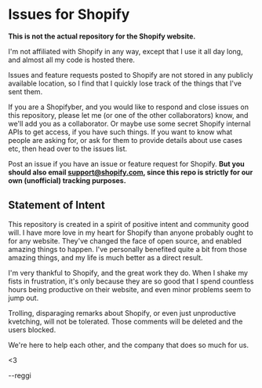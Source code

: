 # Issues for Shopify

**This is not the actual repository for the Shopify website.**

I'm not affiliated with Shopify in any way, except that I use it all
day long, and almost all my code is hosted there.

Issues and feature requests posted to Shopify are not stored in any
publicly available location, so I find that I quickly lose track of
the things that I've sent them.

If you are a Shopifyber, and you would like to respond and close issues
on this repository, please let me (or one of the other collaborators)
know, and we'll add you as a collaborator.  Or maybe use some secret
Shopify internal APIs to get access, if you have such things.  If you
want to know what people are asking for, or ask for them to provide
details about use cases etc, then head over to the issues list.

Post an issue if you have an issue or feature request for Shopify.
**But you should also email support@shopify.com, since this repo is
strictly for our own (unofficial) tracking purposes.**

## Statement of Intent

This repository is created in a spirit of positive intent and
community good will.  I have more love in my heart for Shopify than
anyone probably ought to for any website.  They've changed the face of
open source, and enabled amazing things to happen.  I've personally
benefited quite a bit from those amazing things, and my life is much
better as a direct result.

I'm very thankful to Shopify, and the great work they do.  When I shake
my fists in frustration, it's only because they are so good that I
spend countless hours being productive on their website, and even
minor problems seem to jump out.

Trolling, disparaging remarks about Shopify, or even just unproductive
kvetching, will not be tolerated.  Those comments will be deleted and
the users blocked.

We're here to help each other, and the company that does so much for
us.

<3

--reggi
